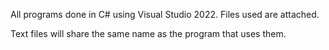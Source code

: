 All programs done in C# using Visual Studio 2022. Files used are attached.

Text files will share the same name as the program that uses them.

